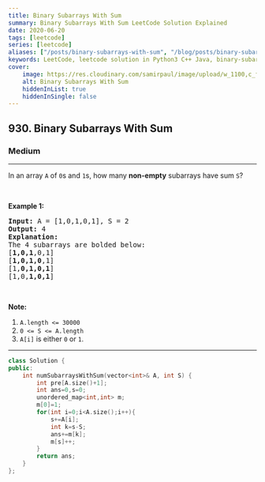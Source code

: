 ```yaml
---
title: Binary Subarrays With Sum
summary: Binary Subarrays With Sum LeetCode Solution Explained
date: 2020-06-20
tags: [leetcode]
series: [leetcode]
aliases: ["/posts/binary-subarrays-with-sum", "/blog/posts/binary-subarrays-with-sum", "/binary-subarrays-with-sum"]
keywords: LeetCode, leetcode solution in Python3 C++ Java, binary-subarrays-with-sum solution
cover:
    image: https://res.cloudinary.com/samirpaul/image/upload/w_1100,c_fit,co_rgb:FFFFFF,l_text:Arial_70_bold:Binary Subarrays With Sum/problem-solving.webp
    alt: Binary Subarrays With Sum
    hiddenInList: true
    hiddenInSingle: false
---
```



<h2>930. Binary Subarrays With Sum</h2><h3>Medium</h3><hr><div><p>In an array <code>A</code> of <code>0</code>s and <code>1</code>s, how many <strong>non-empty</strong> subarrays have sum <code>S</code>?</p>

<p>&nbsp;</p>

<p><strong>Example 1:</strong></p>

<pre><strong>Input: </strong>A = <span id="example-input-1-1">[1,0,1,0,1]</span>, S = <span id="example-input-1-2">2</span>
<strong>Output: </strong><span id="example-output-1">4</span>
<strong>Explanation: </strong>
The 4 subarrays are bolded below:
[<strong>1,0,1</strong>,0,1]
[<strong>1,0,1,0</strong>,1]
[1,<strong>0,1,0,1</strong>]
[1,0,<strong>1,0,1</strong>]
</pre>

<p>&nbsp;</p>

<p><strong>Note:</strong></p>

<ol>
	<li><code>A.length &lt;= 30000</code></li>
	<li><code>0 &lt;= S &lt;= A.length</code></li>
	<li><code>A[i]</code>&nbsp;is either <code>0</code>&nbsp;or <code>1</code>.</li>
</ol></div>

---




```cpp
class Solution {
public:
    int numSubarraysWithSum(vector<int>& A, int S) {
        int pre[A.size()+1];
        int ans=0,s=0;
        unordered_map<int,int> m;
        m[0]=1;
        for(int i=0;i<A.size();i++){
            s+=A[i];
            int k=s-S;
            ans+=m[k];
            m[s]++;
        }
        return ans;
    }
};
```
